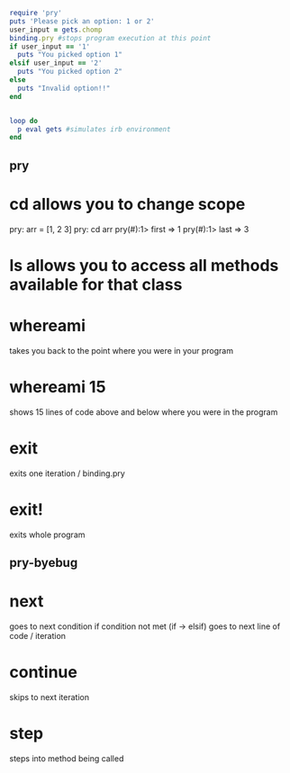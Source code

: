 
```ruby
require 'pry'
puts 'Please pick an option: 1 or 2'
user_input = gets.chomp
binding.pry #stops program execution at this point
if user_input == '1'
  puts "You picked option 1"
elsif user_input == '2'
  puts "You picked option 2"
else
  puts "Invalid option!!"
end


loop do
  p eval gets #simulates irb environment
end
```

## pry
# cd allows you to change scope
pry: arr = [1, 2 3]
pry: cd arr
 pry(#<Array>):1> first
=> 1
 pry(#<Array>):1> last
=> 3

# ls allows you to access all methods available for that class

# whereami
takes you back to the point where you were in your program

# whereami 15
shows 15 lines of code above and below where you were in the program

# exit
exits one iteration / binding.pry

# exit!
exits whole program

## pry-byebug
# next
goes to next condition if condition not met (if -> elsif)
goes to next line of code / iteration

# continue
skips to next iteration

# step
steps into method being called

